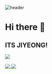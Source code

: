 ![header](https://capsule-render.vercel.app/api?type=slice)

# Hi there 👋
## ITS JIYEONG!

<img src="https://img.shields.io/badge/Android-3DDC84?style=flat-square&logo=Android&logoColor=white"/>


<a href="https://github.com/anuraghazra/github-readme-stats"><img align="center" src="https://github-readme-stats.vercel.app/api?username=jiyeong08&count_private=true&show_icons=true&theme=rose&hide_border=true" />
</a>
<a href="https://github.com/anuraghazra/github-readme-stats"><img align="center" src="https://github-readme-stats.vercel.app/api/top-langs/?username=jiyeong08&layout=compact&theme=rose&hide_border=true&hide_title=true" />
</a>


<!--
**jiyeong08/jiyeong08** is a ✨ _special_ ✨ repository because its `README.md` (this file) appears on your GitHub profile.

Here are some ideas to get you started:

- 🔭 I’m currently working on ...
- 🌱 I’m currently learning ...
- 👯 I’m looking to collaborate on ...
- 🤔 I’m looking for help with ...
- 💬 Ask me about ...
- 📫 How to reach me: ...
- 😄 Pronouns: ...
- ⚡ Fun fact: ...
-->
